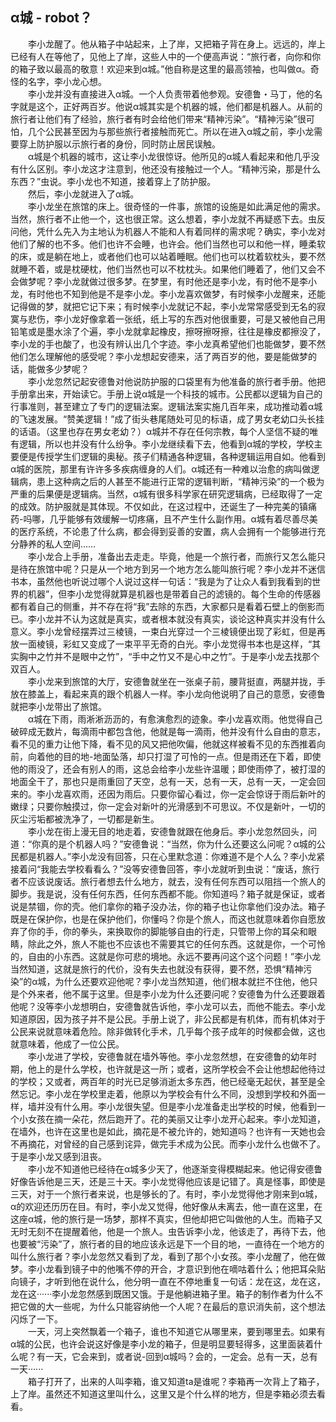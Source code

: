 ## α城 - robot？  
&emsp;&emsp;李小龙醒了。他从箱子中站起来，上了岸，又把箱子背在身上。远远的，岸上已经有人在等他了，见他上了岸，这些人中的一个便高声说：“旅行者，向你和你的箱子致以最高的敬意！欢迎来到α城。”他自称是这里的最高领袖，也叫做α。奇怪的名字，李小龙心想。  
&emsp;&emsp;李小龙并没有直接进入α城。一个人负责带着他参观。安德鲁・马丁，他的名字就是这个，正好两百岁。他说α城其实是个机器的城，他们都是机器人。从前的旅行者让他们有了经验，旅行者有时会给他们带来“精神污染”。“精神污染”很可怕，几个公民甚至因为与那些旅行者接触而死亡。所以在进入α城之前，李小龙需要穿上防护服以示旅行者的身份，同时防止居民误触。  
&emsp;&emsp;α城是个机器的城市，这让李小龙很惊讶。他所见的α城人看起来和他几乎没有什么区别。李小龙这才注意到，他还没有接触过一个人。“精神污染，那是什么东西？”虫说。李小龙也不知道，接着穿上了防护服。  
&emsp;&emsp;然后，李小龙就进入了α城。  
&emsp;&emsp;李小龙坐在旅馆的床上。很奇怪的一件事，旅馆的设施是如此满足他的需求。当然，旅行者不止他一个，这也很正常。这么想着，李小龙就不再疑惑下去。虫反问他，凭什么先入为主地认为机器人不能和人有着同样的需求呢？确实，李小龙对他们了解的也不多。他们也许不会睡，也许会。他们当然也可以和他一样，睡柔软的床，或是躺在地上，或者他们也可以站着睡眠。他们也可以枕着软枕头，要不然就睡不着，或是枕硬枕，他们当然也可以不枕枕头。如果他们睡着了，他们又会不会做梦呢？李小龙就做过很多梦。在梦里，有时他还是李小龙，有时他不是李小龙，有时他也不知到他是不是李小龙。李小龙喜欢做梦，有时候李小龙醒来，还能记得做的梦，就把它记下来；有时候李小龙就记不起，李小龙常常感受到无名的寂寞与悲伤，李小龙好像拿着一张纸，纸上写的东西对他很重要，可是又被他自己用铅笔或是墨水涂了个遍，李小龙就拿起橡皮，擦呀擦呀擦，往往是橡皮都擦没了，李小龙的手也酸了，也没有辨认出几个字迹。李小龙真希望他们也能做梦，要不然他们怎么理解他的感受呢？李小龙想起安德来，活了两百岁的他，要是能做梦的话，能做多少梦呢？  
&emsp;&emsp;李小龙忽然记起安德鲁对他说防护服的口袋里有为他准备的旅行者手册。他把手册拿出来，开始读它。手册上说α城是一个科技的城市。公民都以逻辑为自己的行事准则，甚至建立了专门的逻辑法案。逻辑法案实施几百年来，成功推动着α城的飞速发展。“赞美逻辑！”成了街头巷尾随处可见的标语，成了男女老幼口头长挂的话语。（这里也存在男女老幼？）α城并不存在任何宗教，每个人坚信不疑的唯有逻辑，所以也并没有什么纷争。李小龙继续看下去，他看到α城的学校，学校主要便是传授学生们逻辑的奥秘。孩子们精通各种逻辑，各种逻辑运用自如。他看到α城的医院，那里有许许多多疾病缠身的人们。α城还有一种难以治愈的病叫做逻辑病，患上这种病之后的人甚至不能进行正常的逻辑判断，“精神污染”的一个极为严重的后果便是逻辑病。当然，α城有很多科学家在研究逻辑病，已经取得了一定的成效。防护服就是其体现。不仅如此，在这过程中，还诞生了一种完美的镇痛药-吗哪，几乎能够有效缓解一切疼痛，且不产生什么副作用。α城有着尽善尽美的医疗系统，不论患了什么病，都会得到妥善的安置，病人会拥有一个能够进行充分静养的私人空间……  
&emsp;&emsp;李小龙合上手册，准备出去走走。毕竟，他是一个旅行者，而旅行又怎么能只是待在旅馆中呢？只是从一个地方到另一个地方怎么能叫旅行呢？李小龙并不迷信书本，虽然他也听说过哪个人说过这样一句话：“我是为了让众人看到我看到的世界的机器”，但李小龙觉得就算是机器也是带着自己的滤镜的。每个生命的传感器都有着自己的侧重，并不存在将“我”去除的东西，大家都只是看着石壁上的倒影而已。李小龙并不认为这就是真实，或者根本就没有真实，谈论这种真实并没有什么意义。李小龙曾经摆弄过三棱镜，一束白光穿过一个三棱镜便出现了彩虹，但是再放一面棱镜，彩虹又变成了一束平平无奇的白光。李小龙觉得书本也是这样，“其实胸中之竹并不是眼中之竹”，“手中之竹又不是心中之竹”。于是李小龙去找那个双百人。  
&emsp;&emsp;李小龙来到旅馆的大厅，安德鲁就坐在一张桌子前，腰背挺直，两腿并拢，手放在膝盖上，看起来真的跟个机器人一样。李小龙向他说明了自己的意愿，安德鲁就把李小龙带出了旅馆。  
&emsp;&emsp;α城在下雨，雨淅淅沥沥的，有愈演愈烈的迹象。李小龙喜欢雨。他觉得自己破碎成无数片，每滴雨中都包含他，他就是每一滴雨，他并没有什么自由的意志，看不见的重力让他下降，看不见的风又把他吹偏，他就这样被看不见的东西推着向前，向着他的目的地-地面坠落，却只打湿了可怜的一点。但是雨还在下着，即使他的雨没了，还会有别人的雨，这总会给李小龙些许温暖；即使雨停了，被打湿的地面全干了，那也只是雨重回了天空，总有一天，总有一天，总有一天，一定会回来的。李小龙喜欢雨，还因为雨后。只要你留心看过，你一定会惊讶于雨后新叶的嫩绿；只要你触摸过，你一定会对新叶的光滑感到不可思议。不仅是新叶，一切的灰尘污垢都被洗净了，一切都是新生。  
&emsp;&emsp;李小龙在街上漫无目的地走着，安德鲁就跟在他身后。李小龙忽然回头，问道：“你真的是个机器人吗？”安德鲁说：“当然，你为什么还要这么问呢？α城的公民都是机器人。”李小龙没有回答，只在心里默念道：你难道不是个人么？李小龙紧接着问“我能去学校看看么？”没等安德鲁回答，李小龙就听到虫说：“废话，旅行者不应该说废话。旅行者想去什么地方，就去，没有任何东西可以阻挡一个旅人的脚步。我是说，没有任何东西，任何东西都不能。你知道吗？箱子就是保证，或者说是禁锢，你的壳。他们拿你的箱子没办法，你的箱子也让你拿他们没办法。箱子既是在保护你，也是在保护他们，你懂吗？你是个旅人，而这也就意味着你自愿放弃了你的手，你的拳头，来换取你的脚能够自由的行走，只管带上你的耳朵和眼睛，除此之外，旅人不能也不应该也不需要其它的任何东西。这就是你，一个可怜的，自由的小东西。这就是你可悲的境地。永远不要再问这个这个问题！”李小龙当然知道，这就是旅行的代价，没有失去也就没有获得，要不然，恐惧“精神污染”的α城，为什么还要欢迎他呢？李小龙当然知道，他们根本就拦不住他，他只是个外来者，他不属于这里。但是李小龙为什么还要问呢？安德鲁为什么还要跟着他呢？没等李小龙想明白，安德鲁就告诉他，李小龙可以去，而他不能去。李小龙知道原因，因为孩子并不是公民。手册上说了，非公民都是有机体，而有机体对于公民来说就意味着危险。除非做转化手术，几乎每个孩子成年的时候都会做，这也就意味着，他成了一位公民。  
&emsp;&emsp;李小龙进了学校，安德鲁就在墙外等他。李小龙忽然想，在安德鲁的幼年时期，他上的是什么学校，也许就是这一所；或者，这所学校会不会让他想起他待过的学校；又或者，两百年的时光已足够消逝太多东西，他已经毫无起伏，甚至是全然忘记。李小龙在学校里走着，他原以为学校会有什么不同，没想到学校和外面一样，墙并没有什么用。李小龙很失望。但是李小龙准备走出学校的时候，他看到一个小女孩在摘一朵花，然后跑开了。花的美丽又让李小龙开心起来。李小龙知道，在墙外，也许在这里也是如此，摘花是不被允许的，她知道吗？也许有一天她也会不再摘花，对曾经的自己感到诧异，做完手术成为公民。而李小龙什么也做不了。于是李小龙又感到沮丧。  
&emsp;&emsp;李小龙不知道他已经待在α城多少天了，他逐渐变得模糊起来。他记得安德鲁好像告诉他是三天，还是三十天。李小龙觉得他应该是记错了。真是怪事，即使是三天，对于一个旅行者来说，也是够长的了。有时，李小龙觉得他才刚来到α城，α的欢迎还历历在目。有时，李小龙又觉得，他好像从未离去，他一直在这里，在这座α城，他的旅行是一场梦，那样不真实，但他却把它叫做他的人生。而箱子又无时无刻不在提醒着他，他是一个旅人。虫告诉李小龙，他该走了，再待下去，他也要被“污染”了，旅行者的目的地应该永远是下一个目的地，一直待在一个地方的叫什么旅行者？李小龙忽然又看到了龙，看到了那个小女孩。李小龙醒了，他在做梦。李小龙看到镜子中的他嘴不停的开合，才意识到他在嘀咕着什么；他把耳朵贴向镜子，才听到他在说什么，他分明一直在不停地重复一句话：龙在这，龙在这，龙在这······李小龙忽然感到既困又饿。于是他躺进箱子里。箱子的制作者为什么不把它做的大一些呢，为什么只能容纳他一个人呢？在最后的意识消失前，这个想法闪烁了一下。  
&emsp;&emsp;一天，河上突然飘着一个箱子，谁也不知道它从哪里来，要到哪里去。如果有α城的公民，也许会说这好像是李小龙的箱子，但是明显要轻得多，这里面装着什么呢？有一天，它会来到，或者说-回到α城吗？会的，一定会。总有一天，总有一天······  
&emsp;&emsp;箱子打开了，出来的人叫李箱，谁又知道ta是谁呢？李箱再一次背上了箱子，上了岸。虽然还不知道这里叫什么，这里又是个什么样的地方，但是李箱必须去看看。
